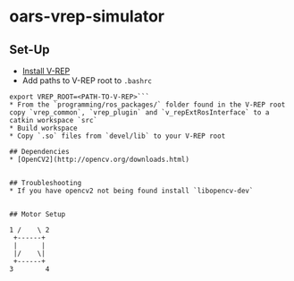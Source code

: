# oars-vrep-simulator
## Set-Up
* [Install V-REP](http://www.coppeliarobotics.com/downloads.html)
* Add paths to V-REP root to `.bashrc`
```export VREP_ROOT_DIR=<PATH-TO-V-REP>
export VREP_ROOT=<PATH-TO-V-REP>```
* From the `programming/ros_packages/` folder found in the V-REP root copy `vrep_common`, `vrep_plugin` and `v_repExtRosInterface` to a catkin workspace `src`
* Build workspace
* Copy `.so` files from `devel/lib` to your V-REP root

## Dependencies
* [OpenCV2](http://opencv.org/downloads.html)


## Troubleshooting
* If you have opencv2 not being found install `libopencv-dev`


## Motor Setup

1 /    \ 2
 +------+
 |      |
 |/    \|
 +------+
3        4
